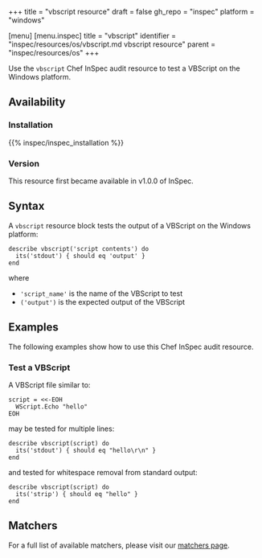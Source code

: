 +++
title = "vbscript resource"
draft = false
gh_repo = "inspec"
platform = "windows"

[menu]
  [menu.inspec]
    title = "vbscript"
    identifier = "inspec/resources/os/vbscript.md vbscript resource"
    parent = "inspec/resources/os"
+++

Use the `vbscript` Chef InSpec audit resource to test a VBScript on the Windows platform.

## Availability

### Installation

{{% inspec/inspec_installation %}}

### Version

This resource first became available in v1.0.0 of InSpec.

## Syntax

A `vbscript` resource block tests the output of a VBScript on the Windows platform:

    describe vbscript('script contents') do
      its('stdout') { should eq 'output' }
    end

where

- `'script_name'` is the name of the VBScript to test
- `('output')` is the expected output of the VBScript

## Examples

The following examples show how to use this Chef InSpec audit resource.

### Test a VBScript

A VBScript file similar to:

    script = <<-EOH
      WScript.Echo "hello"
    EOH

may be tested for multiple lines:

    describe vbscript(script) do
      its('stdout') { should eq "hello\r\n" }
    end

and tested for whitespace removal from standard output:

    describe vbscript(script) do
      its('strip') { should eq "hello" }
    end

## Matchers

For a full list of available matchers, please visit our [matchers page](/inspec/matchers/).
